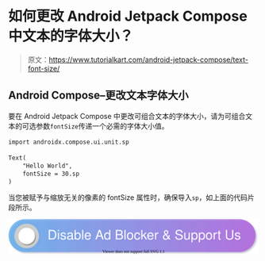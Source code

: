# 如何更改 Android Jetpack Compose 中文本的字体大小？

> 原文：<https://www.tutorialkart.com/android-jetpack-compose/text-font-size/>

## Android Compose–更改文本字体大小

要在 Android Jetpack Compose 中更改可组合文本的字体大小，请为可组合文本的可选参数`fontSize`传递一个必需的字体大小值。

```
import androidx.compose.ui.unit.sp

Text(
	"Hello World",
	fontSize = 30.sp
)
```

当您被赋予与缩放无关的像素的 fontSize 属性时，确保导入`sp`，如上面的代码片段所示。

[![](img/925da31b32d6bc3827932f6c8afb11bb.png)](https://www.tutorialkart.com/)